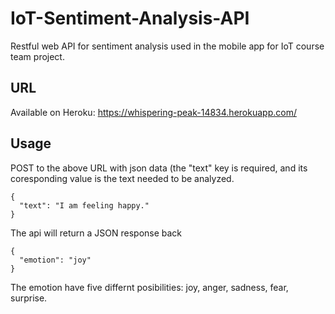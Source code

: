 # IoT-Sentiment-Analysis-API
Restful web API for sentiment analysis used in the mobile app for IoT course team project.

## URL
Available on Heroku: https://whispering-peak-14834.herokuapp.com/

## Usage
POST to the above URL with json data (the "text" key is required, and its coresponding value is the text needed to be analyzed.
```
{
  "text": "I am feeling happy."
}
```

The api will return a JSON response back
```
{
  "emotion": "joy"
}
```
The emotion have five differnt posibilities: joy, anger, sadness, fear, surprise.

